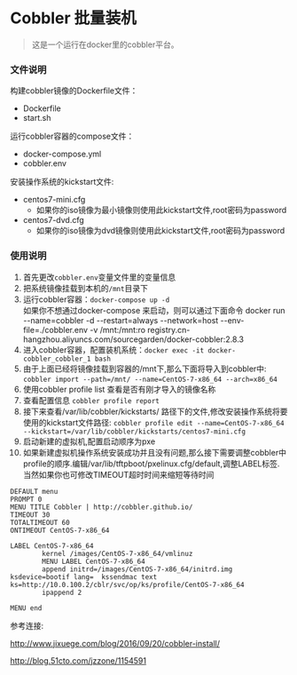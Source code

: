 # Cobbler 批量装机

> 这是一个运行在docker里的cobbler平台。

### 文件说明

构建cobbler镜像的Dockerfile文件：

- Dockerfile
- start.sh

运行cobbler容器的compose文件：

- docker-compose.yml
- cobbler.env

安装操作系统的kickstart文件:
- centos7-mini.cfg
  - 如果你的iso镜像为最小镜像则使用此kickstart文件,root密码为password
- centos7-dvd.cfg
  - 如果你的iso镜像为dvd镜像则使用此kickstart文件,root密码为password

### 使用说明

1. 首先更改`cobbler.env`变量文件里的变量信息  
2. 把系统镜像挂载到本机的`/mnt`目录下  
3. 运行cobbler容器：`docker-compose up -d`  
   如果你不想通过docker-compose 来启动，则可以通过下面命令
   docker run --name=cobbler -d --restart=always --network=host --env-file=./cobbler.env -v /mnt:/mnt:ro registry.cn-hangzhou.aliyuncs.com/sourcegarden/docker-cobbler:2.8.3
4. 进入cobbler容器，配置装机系统：`docker exec -it docker-cobbler_cobbler_1 bash`
5. 由于上面已经将镜像挂载到容器的/mnt下,那么下面将导入到cobbler中: 
  ` cobbler import --path=/mnt/ --name=CentOS-7-x86_64 --arch=x86_64 `
6. 使用cobbler profile list 查看是否有刚才导入的镜像名称
7. 查看配置信息 ` cobbler profile report `
8. 接下来查看/var/lib/cobbler/kickstarts/ 路径下的文件,修改安装操作系统将要使用的kickstart文件路径:
  ` cobbler profile edit --name=CentOS-7-x86_64 --kickstart=/var/lib/cobbler/kickstarts/centos7-mini.cfg `
9. 启动新建的虚拟机,配置启动顺序为pxe
10. 如果新建虚拟机操作系统安装成功并且没有问题,那么接下需要调整cobbler中profile的顺序.编辑/var/lib/tftpboot/pxelinux.cfg/default,调整LABEL标签.
    当然如果你也可修改TIMEOUT超时时间来缩短等待时间
```
DEFAULT menu
PROMPT 0
MENU TITLE Cobbler | http://cobbler.github.io/
TIMEOUT 30
TOTALTIMEOUT 60
ONTIMEOUT CentOS-7-x86_64

LABEL CentOS-7-x86_64
        kernel /images/CentOS-7-x86_64/vmlinuz
        MENU LABEL CentOS-7-x86_64
        append initrd=/images/CentOS-7-x86_64/initrd.img ksdevice=bootif lang=  kssendmac text  ks=http://10.0.100.2/cblr/svc/op/ks/profile/CentOS-7-x86_64
        ipappend 2

MENU end
```


参考连接: 

http://www.jixuege.com/blog/2016/09/20/cobbler-install/

http://blog.51cto.com/jzzone/1154591


